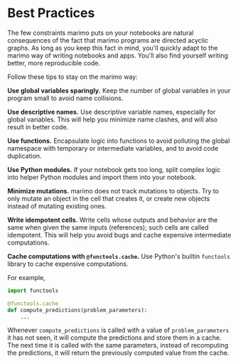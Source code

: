 # Best Practices

The few constraints marimo puts on your notebooks are natural consequences of
the fact that marimo programs are directed acyclic graphs. As long as you keep
this fact in mind, you'll quickly adapt to the marimo way of writing notebooks
and apps. You'll also find yourself writing better, more reproducible code.

Follow these tips to stay on the marimo way:

**Use global variables sparingly.** Keep the number of global variables in your
program small to avoid name collisions.

**Use descriptive names.** Use descriptive variable names, especially for
global variables. This will help you minimize name clashes, and will also
result in better code.

**Use functions.**
Encapsulate logic into functions to avoid polluting the global namespace with
temporary or intermediate variables, and to avoid code duplication.

**Use Python modules.** If your notebook gets too long, split complex logic
into helper Python modules and import them into your notebook.

**Minimize mutations.** marimo does not track mutations to objects. Try to
only mutate an object in the cell that creates it, or create new objects
instead of mutating existing ones.

**Write idempotent cells.** Write cells whose outputs and behavior are the same
when given the same inputs (references); such cells are called idempotent. This
will help you avoid bugs and cache expensive intermediate computations.

**Cache computations with `@functools.cache`.** Use Python's builtin
`functools` library to cache expensive computations.

For example,

```python
import functools

@functools.cache
def compute_predictions(problem_parameters):
	...
```

Whenever `compute_predictions` is called with a value of `problem_parameters`
it has not seen, it will compute the predictions and store them in a cache. The
next time it is called with the same parameters, instead of recomputing the
predictions, it will return the previously computed value from the cache.
